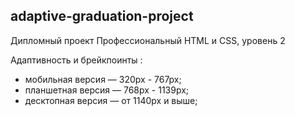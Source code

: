 ## adaptive-graduation-project
Дипломный проект Профессиональный HTML и CSS, уровень 2
  
Адаптивность и брейкпоинты :

- мобильная версия — 320px - 767px;
- планшетная версия — 768px - 1139px;
- десктопная версия — от 1140px и выше;